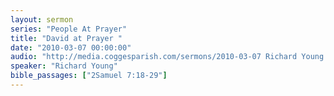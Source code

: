 ```yaml
---
layout: sermon
series: "People At Prayer"
title: "David at Prayer "
date: "2010-03-07 00:00:00"
audio: "http://media.coggesparish.com/sermons/2010-03-07 Richard Young.mp3"
speaker: "Richard Young"
bible_passages: ["2Samuel 7:18-29"]
---
```

